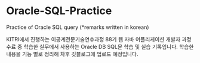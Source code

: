 # Oracle-SQL-Practice
Practice of Oracle SQL query (*remarks written in korean)

KITRI에서 진행하는 이공계전문기술연수과정 88기 웹 자바 어플리케이션 개발자 과정 수료 중 학습한 실무에서 사용하는 Oracle DB SQL문 학습 및 실습 기록입니다.
학습한 내용을 기능 별로 정리해 차후 깃블로그에 업로드 예정입니다.
